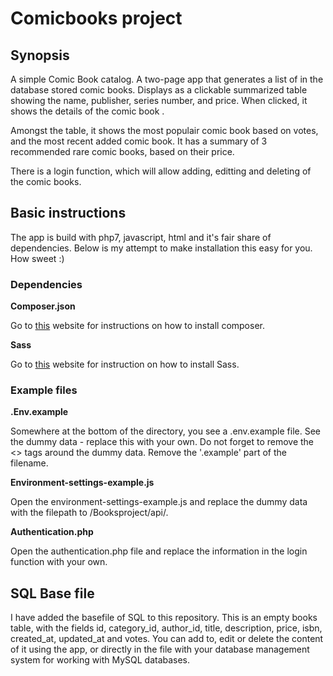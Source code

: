 # Comicbooks project
## Synopsis
A simple Comic Book catalog. A two-page app that generates a list of in the database stored comic books. Displays as a clickable summarized table showing the name, publisher, series number, and price. When clicked, it shows the details of the comic book . 

Amongst the table, it shows the most populair comic book based on votes, and the most recent added comic book. It has a summary of 3 recommended rare comic books, based on their price.

There is a login function, which will allow adding, editting and deleting of the comic books.

## Basic instructions
The app is build with php7, javascript, html and it's fair share of dependencies. Below is my attempt to make installation this easy for you. How sweet :)

 ### Dependencies

 **Composer.json**
 
 Go to [this](https://getcomposer.org/doc/01-basic-usage.md) website for instructions on how to install composer.
 
 **Sass**
 
 Go to [this](https://sass-lang.com/) website for instruction on how to install Sass.
 
 ### Example files
 
 **.Env.example**
 
 Somewhere at the bottom of the directory, you see a .env.example file. See the dummy data - replace this with your own. Do not forget to remove the <> tags around the dummy data. Remove the '.example' part of the filename.
 
 **Environment-settings-example.js**
 
 Open the environment-settings-example.js and replace the dummy data with the filepath to /Booksproject/api/.
 
 **Authentication.php**
 
 Open the authentication.php file and replace the information in the login function with your own.
 
 ## SQL Base file
 
 I have added the basefile of SQL to this repository. This is an empty books table, with the fields id, category_id, author_id, title, description, price, isbn, created_at, updated_at and votes. You can add to, edit or delete the content of it using the app, or directly in the file with your database management system for working with MySQL databases.
 
 
 
 